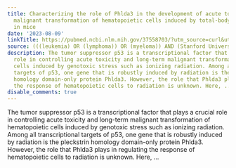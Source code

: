 ```yaml
---
title: Characterizing the role of Phlda3 in the development of acute toxicity and
  malignant transformation of hematopoietic cells induced by total-body irradiation
  in mice
date: '2023-08-09'
linkTitle: https://pubmed.ncbi.nlm.nih.gov/37558703/?utm_source=curl&utm_medium=rss&utm_campaign=pubmed-2&utm_content=1Rkszs2HVZ2RHP33OibaNFew6VK-LzjJWTD4GwmLlk8B-wCceh&fc=20220923065203&ff=20230810180906&v=2.17.9.post6+86293ac
source: (((leukemia) OR (lymphoma)) OR (myeloma)) AND (Stanford University[Affiliation])
description: The tumor suppressor p53 is a transcriptional factor that plays a crucial
  role in controlling acute toxicity and long-term malignant transformation of hematopoietic
  cells induced by genotoxic stress such as ionizing radiation. Among all transcriptional
  targets of p53, one gene that is robustly induced by radiation is the pleckstrin
  homology domain-only protein Phlda3. However, the role that Phlda3 plays in regulating
  the response of hematopoietic cells to radiation is unknown. Here, ...
disable_comments: true
---
```

The tumor suppressor p53 is a transcriptional factor that plays a crucial role in controlling acute toxicity and long-term malignant transformation of hematopoietic cells induced by genotoxic stress such as ionizing radiation. Among all transcriptional targets of p53, one gene that is robustly induced by radiation is the pleckstrin homology domain-only protein Phlda3. However, the role that Phlda3 plays in regulating the response of hematopoietic cells to radiation is unknown. Here, ...